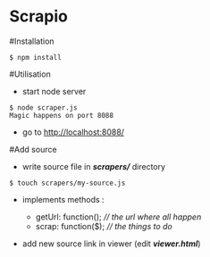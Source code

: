 Scrapio
===

#Installation
```
$ npm install
```

#Utilisation
- start node server

```
$ node scraper.js
Magic happens on port 8088
```

- go to [http://localhost:8088/](http://localhost:8088/)

#Add source
- write source file in ***scrapers/*** directory

```
$ touch scrapers/my-source.js
```

- implements methods :
  - getUrl: function(); *// the url where all happen*
  - scrap: function($); *// the things to do*

- add new source link in viewer (edit ***viewer.html***)
